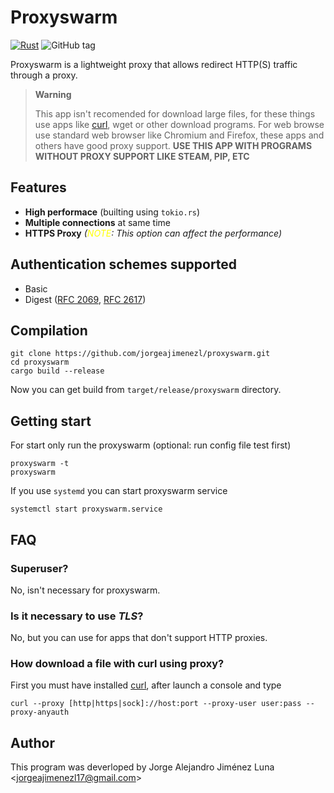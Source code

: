 # Proxyswarm

[![Rust](https://github.com/jorgeajimenezl/proxyswarm/actions/workflows/rust.yml/badge.svg)](https://github.com/jorgeajimenezl/proxyswarm/actions/workflows/rust.yml)
![GitHub tag](https://img.shields.io/github/v/tag/jorgeajimenezl/proxyswarm)

Proxyswarm is a lightweight proxy that allows redirect HTTP(S) traffic through a proxy.

> **Warning**
> 
> This app isn't recomended for download large files, for these things use apps like [curl](#how-download-a-file-with-curl-using-proxy), wget or other download programs. For web browse use standard web browser like Chromium and Firefox, these apps and others have good proxy support. **USE THIS APP WITH PROGRAMS WITHOUT PROXY SUPPORT LIKE STEAM, PIP, ETC**

## Features

- **High performace** (builting using `tokio.rs`)
- **Multiple connections** at same time
- **HTTPS Proxy**  *(<span style="color: yellow">NOTE</span>: This option can affect the performance)*

## Authentication schemes supported

- Basic
- Digest ([RFC 2069](https://tools.ietf.org/html/rfc2069), [RFC 2617](https://tools.ietf.org/html/rfc2617))

## Compilation

```shell
git clone https://github.com/jorgeajimenezl/proxyswarm.git
cd proxyswarm
cargo build --release
```

Now you can get build from `target/release/proxyswarm` directory.

## Getting start

For start only run the proxyswarm (optional: run config file test first)

```shell
proxyswarm -t
proxyswarm
```

If you use `systemd` you can start proxyswarm service

```shell
systemctl start proxyswarm.service
```

## FAQ

### Superuser?

No, isn't necessary for proxyswarm.

### Is it necessary to use *TLS*?

No, but you can use for apps that don't support HTTP proxies.

### How download a file with curl using proxy?

First you must have installed [curl](https://github.com/curl), after launch a console and type

```shell
curl --proxy [http|https|sock]://host:port --proxy-user user:pass --proxy-anyauth
```

## Author

This program was deverloped by Jorge Alejandro Jiménez Luna <<jorgeajimenezl17@gmail.com>>
